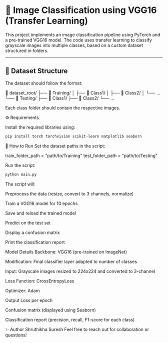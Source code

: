 # 🧠 Image Classification using VGG16 (Transfer Learning)

This project implements an image classification pipeline using PyTorch and a pre-trained VGG16 model. The code uses transfer learning to classify grayscale images into multiple classes, based on a custom dataset structured in folders.

---

## 📁 Dataset Structure

The dataset should follow the format:

📂 dataset_root/
├── 📂 Training/
│ ├── 📂 Class1/
│ ├── 📂 Class2/
│ └── ...
└── 📂 Testing/
├── 📂 Class1/
├── 📂 Class2/
└── ...

Each class folder should contain the respective images.


 ⚙️ Requirements

Install the required libraries using:

```bash
pip install torch torchvision scikit-learn matplotlib seaborn
```

🚀 How to Run
Set the dataset paths in the script:

train_folder_path = "path/to/Training"
test_folder_path = "path/to/Testing"

Run the script:

  ```bash
python main.py
```
The script will:

Preprocess the data (resize, convert to 3 channels, normalize)

Train a VGG16 model for 10 epochs

Save and reload the trained model

Predict on the test set

Display a confusion matrix

Print the classification report

 Model Details
Backbone: VGG16 (pre-trained on ImageNet)

Modification: Final classifier layer adapted to number of classes

Input: Grayscale images resized to 224x224 and converted to 3-channel

Loss Function: CrossEntropyLoss

Optimizer: Adam

Output
Loss per epoch

Confusion matrix (displayed using Seaborn)

Classification report (precision, recall, F1-score for each class)

✨ Author
Shruthikha Suresh
Feel free to reach out for collaboration or questions!

